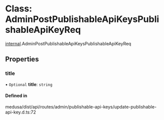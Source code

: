 # Class: AdminPostPublishableApiKeysPublishableApiKeyReq

[internal](../modules/internal-21.md).AdminPostPublishableApiKeysPublishableApiKeyReq

## Properties

### title

• `Optional` **title**: `string`

#### Defined in

medusa/dist/api/routes/admin/publishable-api-keys/update-publishable-api-key.d.ts:72
